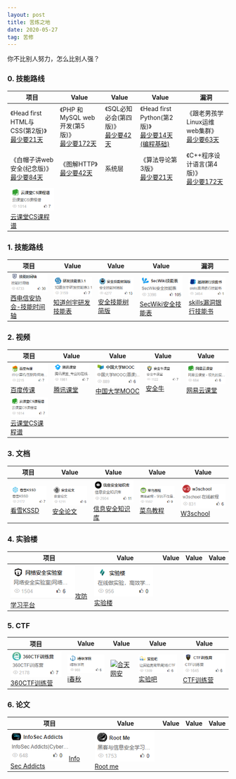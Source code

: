 ```yaml
---
layout: post
title: 苦炼之地
date: 2020-05-27
tag: 苦修
---
```


你不比别人努力，怎么比别人强？
### 0. 技能路线

项目     | Value | Value| Value| 漏洞
----- | ----- | -----| -----| -----
《Head first HTML与CSS(第2版)》<br/>[最少要21天](https://www.anquanquan.info/sifangcai/tuijian/jinengzhou.pdf)| 《PHP 和MySQL web开发(第5版)》<br/>[最少要172天](https://blog.knownsec.com/Knownsec_RD_Checklist/index.html)|《SQL必知必会(第四版)》<br/>[最少要42天](https://evilcos.me/security_skill_tree_basic/index.html)|《Head first  Python(第2版)》<br/>[最少要14天(编程基础)](https://www.sec-wiki.com/skill/index)|《跟老男孩学Linux运维 web集群》	<br/>[最少要63天](https://skills.bugbank.cn/)|
《白帽子讲web安全(纪念版)》[最少要84天](https://study.163.com/curricula/cs.htm)|《图解HTTP》<br/>[最少要42天](https://study.163.com/curricula/cs.htm)|系统层|《算法导论第3版》<br/>[最少要21天](https://study.163.com/curricula/cs.htm)|《C++程序设计语言(第4版)》	<br/>[最少要172天](https://study.163.com/curricula/cs.htm)|
![](/images/train/video/v6.png#pic_center)[云课堂CS课程谱](https://study.163.com/curricula/cs.htm)|


### 1. 技能路线

项目     | Value | Value| Value| 漏洞
----- | ----- | -----| -----| -----
![](/images/train/a1.png#pic_center)[西电信安协会-技能时间轴](https://www.anquanquan.info/sifangcai/tuijian/jinengzhou.pdf)| ![](/images/train/a2.png#pic_center)[知道创宇研发技能表](https://blog.knownsec.com/Knownsec_RD_Checklist/index.html)|![](/images/train/a3.png#pic_center)[安全技能树简版](https://evilcos.me/security_skill_tree_basic/index.html)|![](/images/train/a4.png#pic_center)[SecWiki安全技能表](https://www.sec-wiki.com/skill/index)|![](/images/train/a5.png#pic_center)[skills漏洞银行技能书](https://skills.bugbank.cn/)|


### 2. 视频

项目     | Value | Value| Value| Value
-------- | ----- | -----| -----| -----
![](/images/train/video/v1.png#pic_center)[百度传课](https://chuanke.baidu.com/course/72351240951955456_____.html)| ![](/images/train/video/v2.png#pic_center)[腾讯课堂](https://ke.qq.com/)|![](/images/train/video/v3.png#pic_center)[中国大学MOOC](https://www.icourse163.org/)|![](/images/train/video/v4.png#pic_center)[安全牛](https://www.aqniukt.com/)|![](/images/train/video/v5.png#pic_center)[网易云课堂](https://study.163.com/)|
![](/images/train/video/v6.png#pic_center)[云课堂CS课程谱](https://study.163.com/curricula/cs.htm)|

### 3. 文档

项目     | Value | Value| Value| Value
-------- | ----- | -----| -----| -----
![](/images/train/file/kssd.png#pic_center)[看雪KSSD](https://www.pediy.com/kssd/index.html)| ![](/images/train/file/b1.png#pic_center)[安全论文](https://loccs.sjtu.edu.cn/gossip/)|![](/images/train/file/b2.png#pic_center)[信息安全知识库](http://www.vipread.com/index)|![](/images/train/file/b3.png#pic_center)[菜鸟教程](https://www.runoob.com/)|![](/images/train/file/b4.png#pic_center)[W3school](https://www.w3school.com.cn/)|


### 4. 实验楼

项目     | Value | Value| Value| Value
-------- | ----- | -----| -----| -----
![](/images/train/test/t1.png#pic_center)[攻防学习平台](http://hackinglab.cn/)| ![](/images/train/test/t2.png#pic_center)[实验楼](https://www.shiyanlou.com/)|

### 5. CTF

项目     | Value | Value| Value| Value
-------- | ----- | -----| -----| -----
![](/images/train/ctf/c1.png#pic_center)[360CTF训练营](https://www.anquanke.com/tag/CTF%E9%80%9A%E5%85%B3%E6%94%BB%E7%95%A5)| ![](/images/train/ctf/c2.png#pic_center)[i春秋](https://www.ichunqiu.com/default/index)|![](/images/train/file/c3.png#pic_center)[合天网安](http://www.hetianlab.com/)|![](/images/train/ctf/c4.png#pic_center)[实验吧](http://www.shiyanbar.com/upgrade.html)|![](/images/train/ctf/c5.png#pic_center)[CTF训练营](http://ctf.idf.cn/)|


### 6. 论文

项目     | Value | Value| Value| Value
-------- | ----- | -----| -----| -----
![](/images/train/english/e0.png#pic_center)[Info Sec Addicts](https://infosecaddicts.com/)| ![](/images/train/english/e1.png#pic_center)[Root me](https://www.root-me.org/?lang=en)|